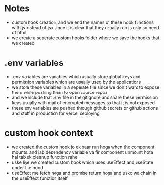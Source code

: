 # Notes

- custom hook creation, and we end the names of these hook functions with js instead of jsx since it is clear that they usually run js only so need of html
- we create a seperate custom hooks folder where we save the hooks that we created

# .env variables 

- .env variables are variables which usually store global keys and permission variables which are usually used by the applications 
- we store these variables in a seperate file since we don't want to expose them while pushing them to open source repos
- and we include that .env file in the gitignore and share these permission keys usually with mail of encrypted messages so that it is not exposed 
- these env variables are pushed through github secrets or github actions and stuff in production for vercel deploying

# custom hook context

- we created the custom hook jo ek baar run hoga when the component mounts, and jab dependency variable ya fir component unmount hota hai tab ek cleanup function rahe 
- uske liye we created custom hook which uses useEffect and useState under the hood
- useEffect me fetch hoga and promise return hoga and usko we chain in the useEffect function itself

